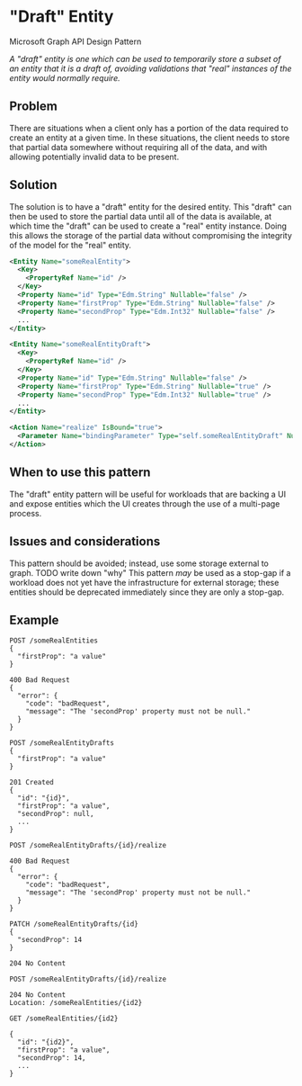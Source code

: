 # "Draft" Entity

Microsoft Graph API Design Pattern

*A "draft" entity is one which can be used to temporarily store a subset of an entity that it is a draft of, avoiding validations that "real" instances of the entity would normally require.*

## Problem

There are situations when a client only has a portion of the data required to create an entity at a given time. 
In these situations, the client needs to store that partial data somewhere without requiring all of the data, and with allowing potentially invalid data to be present.

## Solution

The solution is to have a "draft" entity for the desired entity. 
This "draft" can then be used to store the partial data until all of the data is available, at which time the "draft" can be used to create a "real" entity instance. 
Doing this allows the storage of the partial data without compromising the integrity of the model for the "real" entity.

```xml
<Entity Name="someRealEntity">
  <Key>
    <PropertyRef Name="id" />
  </Key>
  <Property Name="id" Type="Edm.String" Nullable="false" />
  <Property Name="firstProp" Type="Edm.String" Nullable="false" />
  <Property Name="secondProp" Type="Edm.Int32" Nullable="false" />
  ...
</Entity>

<Entity Name="someRealEntityDraft">
  <Key>
    <PropertyRef Name="id" />
  </Key>
  <Property Name="id" Type="Edm.String" Nullable="false" />
  <Property Name="firstProp" Type="Edm.String" Nullable="true" />
  <Property Name="secondProp" Type="Edm.Int32" Nullable="true" />
  ...
</Entity>

<Action Name="realize" IsBound="true">
  <Parameter Name="bindingParameter" Type="self.someRealEntityDraft" Nullable="false" />
</Action>
```

## When to use this pattern

The "draft" entity pattern will be useful for workloads that are backing a UI and expose entities which the UI creates through the use of a multi-page process. 

## Issues and considerations

This pattern should be avoided; instead, use some storage external to graph. TODO write down "why"
This pattern *may* be used as a stop-gap if a workload does not yet have the infrastructure for external storage; these entities should be deprecated immediately since they are only a stop-gap.

## Example

```HTTP
POST /someRealEntities
{
  "firstProp": "a value"
}

400 Bad Request
{
  "error": {
    "code": "badRequest",
    "message": "The 'secondProp' property must not be null."
  }
}
```

```HTTP
POST /someRealEntityDrafts
{
  "firstProp": "a value"
}

201 Created
{
  "id": "{id}",
  "firstProp": "a value",
  "secondProp": null,
  ...
}
```

```HTTP
POST /someRealEntityDrafts/{id}/realize

400 Bad Request
{
  "error": {
    "code": "badRequest",
    "message": "The 'secondProp' property must not be null."
  }
}
```

```HTTP
PATCH /someRealEntityDrafts/{id}
{
  "secondProp": 14
}

204 No Content
```

```HTTP
POST /someRealEntityDrafts/{id}/realize

204 No Content
Location: /someRealEntities/{id2}
```

```HTTP
GET /someRealEntities/{id2}

{
  "id": "{id2}",
  "firstProp": "a value",
  "secondProp": 14,
  ...
}
```
